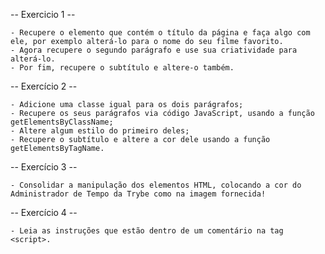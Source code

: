-- Exercicio 1 --

    - Recupere o elemento que contém o título da página e faça algo com ele, por exemplo alterá-lo para o nome do seu filme favorito.
    - Agora recupere o segundo parágrafo e use sua criatividade para alterá-lo.
    - Por fim, recupere o subtítulo e altere-o também.

-- Exercício 2 --

    - Adicione uma classe igual para os dois parágrafos;
    - Recupere os seus parágrafos via código JavaScript, usando a função getElementsByClassName;
    - Altere algum estilo do primeiro deles;
    - Recupere o subtítulo e altere a cor dele usando a função getElementsByTagName.

-- Exercício 3 -- 

    - Consolidar a manipulação dos elementos HTML, colocando a cor do Administrador de Tempo da Trybe como na imagem fornecida!

-- Exercício 4 --

    - Leia as instruções que estão dentro de um comentário na tag <script>. 